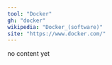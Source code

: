 ```yaml
---
tool: "Docker"
gh: "docker"
wikipedia: "Docker_(software)"
site: "https://www.docker.com/"
---
```


no content yet
